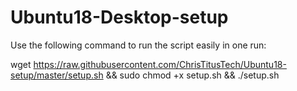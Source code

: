 # Ubuntu18-Desktop-setup

Use the following command to run the script easily in one run:

wget https://raw.githubusercontent.com/ChrisTitusTech/Ubuntu18-setup/master/setup.sh && sudo chmod +x setup.sh && ./setup.sh

